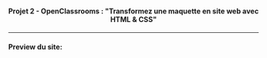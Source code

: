 <h4 align="center">
Projet 2 - OpenClassrooms : "Transformez une maquette en site web avec HTML & CSS"
</h4>

---------------------
<h4> Preview du site: </h4>
<a href="https://wilfregd.github.io/OpenClassrooms-P2/"></a>
